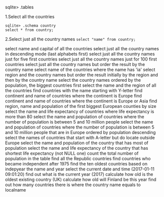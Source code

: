 sqlite> .tables

1.Select all the countries
```
sqlite> .schema country
select * from country;
```
2.Select just all the country names 
`select "name" from country;`

select name and capital of all the countries
select just all the country names in descending mode (last alphabets first)
select just all the country names just for five first countries
select just all the country names just for 100 first countries
select just all the country names but order the result by the country name
select name of the countries where the name has 'ia'
select region and the country names but order the result initially by the region and then by the country name
select the country names ordered by the population, the biggest countries first
select the name and the region of all the countries
find countries with the name starting with Y-letter
find continent and name of countries where the continent is Europe
find continent and name of countries  where the continent is Europe or Asia
find region, name and population of the first biggest European counties by size
select the name and life expectancy of countries where life expectancy is more than 80
select the name and population of countries where the number of population is between 5 and 10 million people
select the name and population of countries where the number of population is between 5 and 10 million people that are in Europe ordered by population descending
select the names of countries that start with A-letter but do locate outside Europe
select the name and population of the country that has most of population
select the name and life expectancy of the country that has shortest life expectancy (not NULL one)
count the total number of population in the table
find all the Republic countries
find countries who became independent after 1975
find the ten oldest countries based on indepyear the name and year
select the current date and time (2017-01-11 09:01:20)
find out what is the current year (2017)
calculate how old is the oldest existing country (UK)
calculate how old will Finland be this year
find out how many countries there is where the country name equals to localname